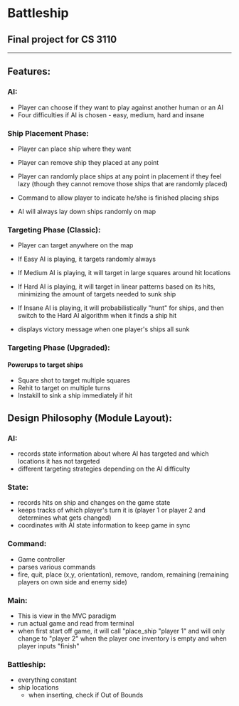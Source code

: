 # Battleship
## Final project for CS 3110

---

## Features:

### AI:
- Player can choose if they want to play against another human or an AI
- Four difficulties if AI is chosen - easy, medium, hard and insane

### Ship Placement Phase:
- Player can place ship where they want
- Player can remove ship they placed at any point
- Player can randomly place ships at any point in placement if they feel lazy 
   (though they cannot remove those ships that are randomly placed)
- Command to allow player to indicate he/she is finished placing ships

- AI will always lay down ships randomly on map

### Targeting Phase (Classic):
- Player can target anywhere on the map

- If Easy AI is playing, it targets randomly always
- If Medium AI is playing, it will target in large squares around hit locations
- If Hard AI is playing, it will target in linear patterns based on its hits,
   minimizing the amount of targets needed to sunk ship
- If Insane AI is playing, it will probabilistically "hunt" for ships,
   and then switch to the Hard AI algorithm when it finds a ship hit

- displays victory message when one player's ships all sunk

### Targeting Phase (Upgraded):
#### Powerups to target ships
- Square shot to target multiple squares
- Rehit to target on multiple turns
- Instakill to sink a ship immediately if hit

## Design Philosophy (Module Layout):

### AI:
- records state information about where AI has targeted and which locations it has not targeted
- different targeting strategies depending on the AI difficulty

### State:
- records hits on ship and changes on the game state
- keeps tracks of which player's turn it is (player 1 or player 2 and determines what gets changed)
- coordinates with AI state information to keep game in sync

### Command:
- Game controller
- parses various commands
- fire, quit, place (x,y, orientation), remove, random, remaining (remaining players on own side and enemy side)

### Main:
- This is view in the MVC paradigm
- run actual game and read from terminal
- when first start off game, it will call "place_ship "player 1" and will only change to "player 2" when the player one inventory is empty and when player inputs "finish"

### Battleship:
- everything constant
- ship locations
   - when inserting, check if Out of Bounds

